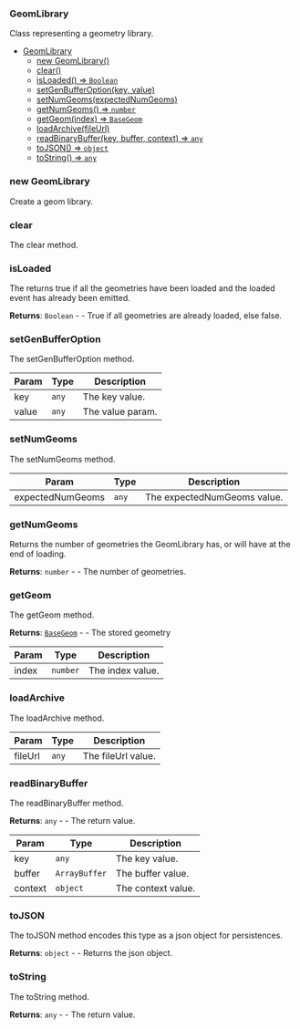 <a name="GeomLibrary"></a>

### GeomLibrary
Class representing a geometry library.



* [GeomLibrary](#GeomLibrary)
    * [new GeomLibrary()](#new-GeomLibrary)
    * [clear()](#clear)
    * [isLoaded() ⇒ <code>Boolean</code>](#isLoaded)
    * [setGenBufferOption(key, value)](#setGenBufferOption)
    * [setNumGeoms(expectedNumGeoms)](#setNumGeoms)
    * [getNumGeoms() ⇒ <code>number</code>](#getNumGeoms)
    * [getGeom(index) ⇒ <code>BaseGeom</code>](#getGeom)
    * [loadArchive(fileUrl)](#loadArchive)
    * [readBinaryBuffer(key, buffer, context) ⇒ <code>any</code>](#readBinaryBuffer)
    * [toJSON() ⇒ <code>object</code>](#toJSON)
    * [toString() ⇒ <code>any</code>](#toString)

<a name="new_GeomLibrary_new"></a>

### new GeomLibrary
Create a geom library.

<a name="GeomLibrary+clear"></a>

### clear
The clear method.


<a name="GeomLibrary+isLoaded"></a>

### isLoaded
The returns true if all the geometries have been loaded and the loaded event has already been emitted.


**Returns**: <code>Boolean</code> - - True if all geometries are already loaded, else false.  
<a name="GeomLibrary+setGenBufferOption"></a>

### setGenBufferOption
The setGenBufferOption method.



| Param | Type | Description |
| --- | --- | --- |
| key | <code>any</code> | The key value. |
| value | <code>any</code> | The value param. |

<a name="GeomLibrary+setNumGeoms"></a>

### setNumGeoms
The setNumGeoms method.



| Param | Type | Description |
| --- | --- | --- |
| expectedNumGeoms | <code>any</code> | The expectedNumGeoms value. |

<a name="GeomLibrary+getNumGeoms"></a>

### getNumGeoms
Returns the number of geometries the GeomLibrary has, or will have at the end of loading.


**Returns**: <code>number</code> - - The number of geometries.  
<a name="GeomLibrary+getGeom"></a>

### getGeom
The getGeom method.


**Returns**: <code>[BaseGeom](api/SceneTree/Geometry/BaseGeom.md)</code> - - The stored geometry  

| Param | Type | Description |
| --- | --- | --- |
| index | <code>number</code> | The index value. |

<a name="GeomLibrary+loadArchive"></a>

### loadArchive
The loadArchive method.



| Param | Type | Description |
| --- | --- | --- |
| fileUrl | <code>any</code> | The fileUrl value. |

<a name="GeomLibrary+readBinaryBuffer"></a>

### readBinaryBuffer
The readBinaryBuffer method.


**Returns**: <code>any</code> - - The return value.  

| Param | Type | Description |
| --- | --- | --- |
| key | <code>any</code> | The key value. |
| buffer | <code>ArrayBuffer</code> | The buffer value. |
| context | <code>object</code> | The context value. |

<a name="GeomLibrary+toJSON"></a>

### toJSON
The toJSON method encodes this type as a json object for persistences.


**Returns**: <code>object</code> - - Returns the json object.  
<a name="GeomLibrary+toString"></a>

### toString
The toString method.


**Returns**: <code>any</code> - - The return value.  
